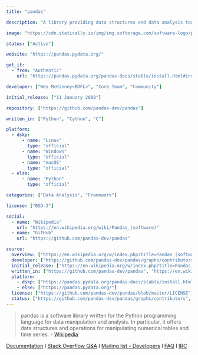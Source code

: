 ```yaml
---
title: "pandas"

description: "A library providing data structures and data analysis tools for the Python programming language"

image: "https://cdn.statically.io/img/img.softorage.com/software-logo/pandas.png?h=80"

status: ["Active"]

website: "https://pandas.pydata.org/"

get_it:
  - from: "Authentic"
    url: "https://pandas.pydata.org/pandas-docs/stable/install.html#installing-pandas"

developer: ["Wes McKinney<BDFL>", "Core Team", "Community"]

initial_release: ["11 January 2008"]

repository: ["https://github.com/pandas-dev/pandas"]

written_in: ["Python", "Cython", "C"]

platform:
  - dskp:
      - name: "Linux"
        type: "official"
      - name: "Windows"
        type: "official"
      - name: "macOS"
        type: "official"
  - else:
      - name: "Python"
        type: "official"

categories: ["Data Analysis", "Framework"]

license: ["BSD-3"]

social:
  - name: "Wikipedia"
    url: "https://en.wikipedia.org/wiki/Pandas_(software)"
  - name: "GitHub"
    url: "https://github.com/pandas-dev/pandas"

source:
  overview: ["https://en.wikipedia.org/w/index.php?title=Pandas_(software)&oldid=876441587"]
  developer: ["https://github.com/pandas-dev/pandas/graphs/contributors", "https://pandas.pydata.org/about.html#project-governance", "https://pandas.pydata.org/about.html#core-team"]
  initial_release: ["https://en.wikipedia.org/w/index.php?title=Pandas_(software)&oldid=876441587"]
  written_in: ["https://github.com/pandas-dev/pandas", "https://en.wikipedia.org/w/index.php?title=Pandas_(software)&oldid=876441587#History"]
  platform:
    - dskp: ["https://pandas.pydata.org/pandas-docs/stable/install.html#installing-with-anaconda"]
    - else: ["https://pandas.pydata.org/"]
  license: ["https://github.com/pandas-dev/pandas/blob/master/LICENSE", "https://pandas.pydata.org/pandas-docs/stable/getting_started/overview.html#license"]
  status: ["https://github.com/pandas-dev/pandas/graphs/contributors", "https://pandas.pydata.org/"]
---
```

  > pandas is a software library written for the Python programming language for data manipulation and analysis. In particular, it offers data structures and operations for manipulating numerical tables and time series. \- [Wikipedia](https://en.wikipedia.org/w/index.php?title=Pandas_(software)&oldid=876441587)
  
  [Documentation](https://pandas.pydata.org/pandas-docs/stable/) I [Stack Overflow Q&A](http://stackoverflow.com/questions/tagged/pandas) I [Mailing list - Developers](https://mail.python.org/mailman/listinfo/pandas-dev) I [FAQ](https://pandas.pydata.org/pandas-docs/stable/user_guide/gotchas.html) I [IRC](https://webchat.freenode.net/?channels=pydata)

